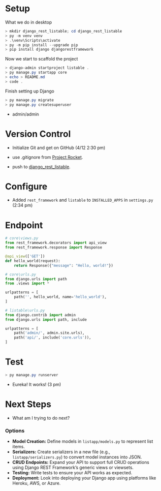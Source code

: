 # Setup

What we do in desktop

```powershell
> mkdir django_rest_listable; cd django_rest_listable
> py -m venv venv
> .\venv\Scripts\activate
> py -m pip install --upgrade pip
> pip install django djangorestframework
```

Now we start to scaffold the project

```powershell
> django-admin startproject listable .
> py manage.py startapp core
> echo > README.md
> code .
```

Finish setting up Django

```powershell
> py manage.py migrate
> py manage.py createsuperuser
```

* admin/admin

# Version Control

* Initialize Git and get on GitHub (4/12 2:30 pm)
* use .gitignore from [Project Rocket](https://github.com/Roburlion/rocket).

* push to [django_rest_listable](https://github.com/Roburlion/django_rest_listable).

# Configure

* Added `rest_framework` and `listable` to `INSTALLED_APPS` in `settings.py` (2:34 pm)

# Endpoint

```python
# core\views.py
from rest_framework.decorators import api_view
from rest_framework.response import Response

@api_view(['GET'])
def hello_world(request):
    return Response({"message": "Hello, world!"})
```

```python
# core\urls.py
from django.urls import path
from .views import *

urlpatterns = [
    path('', hello_world, name='hello_world'),
]
```

```python
# listable\urls.py
from django.contrib import admin
from django.urls import path, include

urlpatterns = [
    path('admin/', admin.site.urls),
    path('api/', include('core.urls')),
]
```

# Test

```powershell
> py manage.py runserver
```

* Eureka!  It works! (3 pm)

# Next Steps

* What am I trying to do next?

### Options

- **Model Creation:** Define models in `listapp/models.py` to represent list items.
- **Serializers:** Create serializers in a new file (e.g., `listapp/serializers.py`) to convert model instances into JSON.
- **CRUD Endpoints:** Expand your API to support full CRUD operations using Django REST Framework’s generic views or viewsets.
- **Testing:** Write tests to ensure your API works as expected.
- **Deployment:** Look into deploying your Django app using platforms like Heroku, AWS, or Azure.









